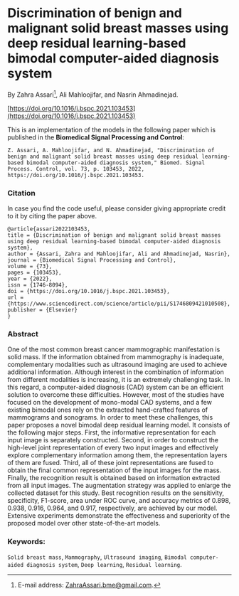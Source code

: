 # Discrimination of benign and malignant solid breast masses using deep residual learning-based bimodal computer-aided diagnosis system
By Zahra Assari[^1], Ali Mahloojifar, and Nasrin Ahmadinejad.

[https://doi.org/10.1016/j.bspc.2021.103453](https://doi.org/10.1016/j.bspc.2021.103453)

This is an implementation of the models in the following paper which is published in the 
**Biomedical Signal Processing and Control**:

```
Z. Assari, A. Mahloojifar, and N. Ahmadinejad, "Discrimination of benign and malignant solid breast masses using deep residual learning-based bimodal computer-aided diagnosis system," Biomed. Signal Process. Control, vol. 73, p. 103453, 2022, https://doi.org/10.1016/j.bspc.2021.103453.
```

### Citation
In case you find the code useful, please consider giving appropriate credit to it by citing the paper above.
```
@article{assari2022103453,
title = {Discrimination of benign and malignant solid breast masses using deep residual learning-based bimodal computer-aided diagnosis system},
author = {Assari, Zahra and Mahloojifar, Ali and Ahmadinejad, Nasrin},
journal = {Biomedical Signal Processing and Control},
volume = {73},
pages = {103453},
year = {2022},
issn = {1746-8094},
doi = {https://doi.org/10.1016/j.bspc.2021.103453},
url = {https://www.sciencedirect.com/science/article/pii/S1746809421010508},
publisher = {Elsevier}
}
```

### Abstract
One of the most common breast cancer mammographic manifestation is solid mass. If the information obtained from mammography is inadequate, complementary modalities such as ultrasound imaging are used to achieve additional information. Although interest in the combination of information from different modalities is increasing, it is an extremely challenging task. In this regard, a computer-aided diagnosis (CAD) system can be an efficient solution to overcome these difficulties. However, most of the studies have focused on the development of mono-modal CAD systems, and a few existing bimodal ones rely on the extracted hand-crafted features of mammograms and sonograms. In order to meet these challenges, this paper proposes a novel bimodal deep residual learning model. It consists of the following major steps. First, the informative representation for each input image is separately constructed. Second, in order to construct the high-level joint representation of every two input images and effectively explore complementary information among them, the representation layers of them are fused. Third, all of these joint representations are fused to obtain the final common representation of the input images for the mass. Finally, the recognition result is obtained based on information extracted from all input images. The augmentation strategy was applied to enlarge the collected dataset for this study. Best recognition results on the sensitivity, specificity, F1-score, area under ROC curve, and accuracy metrics of 0.898, 0.938, 0.916, 0.964, and 0.917, respectively, are achieved by our model. Extensive experiments demonstrate the effectiveness and superiority of the proposed model over other state-of-the-art models.

### Keywords:
`Solid breast mass`, `Mammography`, `Ultrasound imaging`, `Bimodal computer-aided diagnosis system`, `Deep learning`, `Residual learning`.

[^1]: E-mail address: ZahraAssari.bme@gmail.com.
